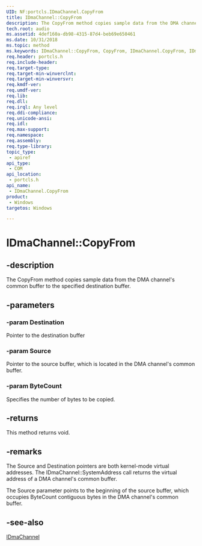 ```yaml
---
UID: NF:portcls.IDmaChannel.CopyFrom
title: IDmaChannel::CopyFrom
description: The CopyFrom method copies sample data from the DMA channel's common buffer to the specified destination buffer.
tech.root: audio
ms.assetid: 4def160a-db98-4315-87d4-beb69e650461
ms.date: 10/31/2018 
ms.topic: method
ms.keywords: IDmaChannel::CopyFrom, CopyFrom, IDmaChannel.CopyFrom, IDmaChannel::CopyFrom, IDmaChannel.CopyFrom
req.header: portcls.h
req.include-header:
req.target-type:
req.target-min-winverclnt:
req.target-min-winversvr:
req.kmdf-ver:
req.umdf-ver:
req.lib:
req.dll:
req.irql: Any level
req.ddi-compliance:
req.unicode-ansi:
req.idl:
req.max-support:
req.namespace:
req.assembly:
req.type-library: 
topic_type: 
 - apiref
api_type: 
 - COM
api_location: 
 - portcls.h
api_name: 
 - IDmaChannel.CopyFrom
product: 
 - Windows
targetos: Windows

---
```


# IDmaChannel::CopyFrom


## -description

The CopyFrom method copies sample data from the DMA channel's common buffer to the specified destination buffer.

## -parameters

### -param Destination
Pointer to the destination buffer


### -param Source
Pointer to the source buffer, which is located in the DMA channel's common buffer.



### -param ByteCount
Specifies the number of bytes to be copied.



## -returns
This method returns void.

## -remarks

The Source and Destination pointers are both kernel-mode virtual addresses. The IDmaChannel::SystemAddress call returns the virtual address of a DMA channel's common buffer.

The Source parameter points to the beginning of the source buffer, which occupies ByteCount contiguous bytes in the DMA channel's common buffer.


## -see-also

[IDmaChannel](nn-portcls-idmachannel.md)
